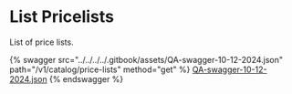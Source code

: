 # List Pricelists

List of price lists.

{% swagger src="../../../../.gitbook/assets/QA-swagger-10-12-2024.json" path="/v1/catalog/price-lists" method="get" %}
[QA-swagger-10-12-2024.json](../../../../.gitbook/assets/QA-swagger-10-12-2024.json)
{% endswagger %}
